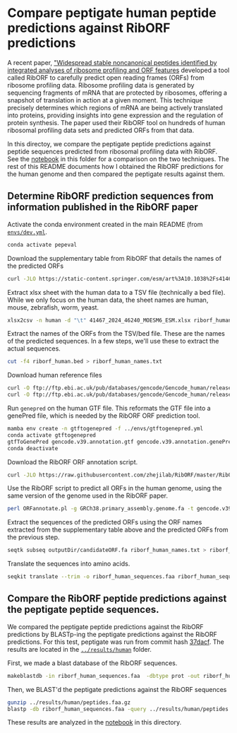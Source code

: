 # Compare peptigate human peptide predictions against RibORF predictions

A recent paper, ["Widespread stable noncanonical peptides identified by integrated analyses of ribosome profiling and ORF features](https://doi.org/10.1038/s41467-024-46240-9) developed a tool called RibORF to carefully predict open reading frames (ORFs) from ribosome profiling data.
Ribosome profiling data is generated by sequencing fragments of mRNA that are protected by ribosomes, offering a snapshot of translation in action at a given moment.
This technique precisely determines which regions of mRNA are being actively translated into proteins, providing insights into gene expression and the regulation of protein synthesis.
The paper used their RibORF tool on hundreds of human ribosomal profiling data sets and predicted ORFs from that data.

In this directoy, we compare the peptigate peptide predictions against peptide sequences predicted from ribosomal profiling data with RibORF.
See the [notebook](./20240329-peptigate-vs-riborf-predictions.ipynb) in this folder for a comparison on the two techniques.
The rest of this README documents how I obtained the RibORF predictions for the human genome and then compared the peptigate results against them.

## Determine RibORF prediction sequences from information published in the RibORF paper

Activate the conda environment created in the main README (from [`envs/dev.yml`](../envs/dev.yml).
```bash
conda activate pepeval
```

Download the supplementary table from RibORF that details the names of the predicted ORFs

```bash
curl -JLO https://static-content.springer.com/esm/art%3A10.1038%2Fs41467-024-46240-9/MediaObjects/41467_2024_46240_MOESM6_ESM.xlsx
```

Extract xlsx sheet with the human data to a TSV file (technically a bed file).
While we only focus on the human data, the sheet names are human, mouse, zebrafish, worm, yeast.

```bash
xlsx2csv -n human -d "\t" 41467_2024_46240_MOESM6_ESM.xlsx riborf_human.bed
```

Extract the names of the ORFs from the TSV/bed file.
These are the names of the predicted sequences.
In a few steps, we'll use these to extract the actual sequences.

```bash
cut -f4 riborf_human.bed > riborf_human_names.txt
```

Download human reference files

```bash
curl -O ftp://ftp.ebi.ac.uk/pub/databases/gencode/Gencode_human/release_39/GRCh38.primary_assembly.genome.fa.gz
curl -O ftp://ftp.ebi.ac.uk/pub/databases/gencode/Gencode_human/release_39/gencode.v39.annotation.gtf.gz
```

Run `genepred` on the human GTF file.
This reformats the GTF file into a genePred file, which is needed by the RibORF ORF prediction tool.

```bash
mamba env create -n gtftogenepred -f ../envs/gtftogenepred.yml
conda activate gtftogenepred
gtfToGenePred gencode.v39.annotation.gtf gencode.v39.annotation.genePred.txt
conda deactivate
```

Download the RibORF ORF annotation script.

```bash
curl -JLO https://raw.githubusercontent.com/zhejilab/RibORF/master/RibORF.2.0/ORFannotate.pl
```

Use the RibORF script to predict all ORFs in the human genome, using the same version of the genome used in the RibORF paper.

```bash
perl ORFannotate.pl -g GRCh38.primary_assembly.genome.fa -t gencode.v39.annotation.genePred.txt -o outputDir
```

Extract the sequences of the predicted ORFs using the ORF names extracted from the supplementary table above and the predicted ORFs from the previous step.

```bash
seqtk subseq outputDir/candidateORF.fa riborf_human_names.txt > riborf_human_sequences.fasta
```

Translate the sequences into amino acids.

```bash
seqkit translate --trim -o riborf_human_sequences.faa riborf_human_sequences.fasta
```

## Compare the RibORF peptide predictions against the peptigate peptide sequences.

We compared the peptigate peptide predictions against the RibORF predictions by BLASTp-ing the peptigate predictions against the RibORF predictions.
For this test, peptigate was run from commit hash [37dacf](https://github.com/Arcadia-Science/peptigate/commit/37dacf77833e1188b831025416d3bde00edfdcc4).
The results are located in the [`../results/human`](../results/human) folder.

First, we made a blast database of the RibORF sequences.
```bash
makeblastdb -in riborf_human_sequences.faa  -dbtype prot -out riborf_human_sequences.faa
```

Then, we BLAST'd the peptigate predictions against the RibORF sequences
```bash
gunzip ../results/human/peptides.faa.gz
blastp -db riborf_human_sequences.faa -query ../results/human/peptides.faa -out peptigate_sequences_vs_riborf_blastp.tsv -max_target_seqs 5 -outfmt "6 qseqid qlen qseq sseqid slen sseq pident length mismatch gapopen qstart qend sstart send qcovhsp evalue bitscore"
```

These results are analyzed in the [notebook](./20240329-peptigate-vs-riborf-predictions.ipynb) in this directory.
